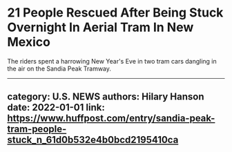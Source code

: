 # 21 People Rescued After Being Stuck Overnight In Aerial Tram In New Mexico

The riders spent a harrowing New Year's Eve in two tram cars dangling in the air on the Sandia Peak Tramway.

---
category: U.S. NEWS
authors: Hilary Hanson
date: 2022-01-01
link: https://www.huffpost.com/entry/sandia-peak-tram-people-stuck_n_61d0b532e4b0bcd2195410ca
---
